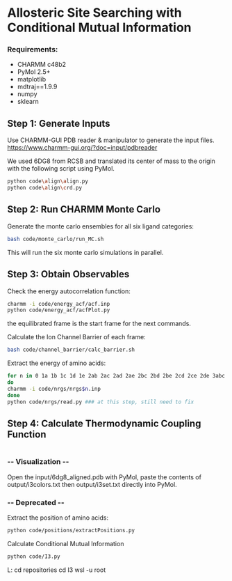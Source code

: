 # Allosteric Site Searching with Conditional Mutual Information

### Requirements:
 - CHARMM c48b2
 - PyMol 2.5+
 - matplotlib
 - mdtraj==1.9.9
 - numpy
 - sklearn


## Step 1: Generate Inputs
Use CHARMM-GUI PDB reader & manipulator to generate the input files.
https://www.charmm-gui.org/?doc=input/pdbreader

We used 6DG8 from RCSB and translated its center of mass to the origin with the following script using PyMol.
```bash
python code\align\align.py
python code\align\crd.py
```

## Step 2: Run CHARMM Monte Carlo
Generate the monte carlo ensembles for all six ligand categories:
```bash
bash code/monte_carlo/run_MC.sh
```
This will run the six monte carlo simulations in parallel.

## Step 3: Obtain Observables
Check the energy autocorrelation function:
```bash
charmm -i code/energy_acf/acf.inp
python code/energy_acf/acfPlot.py
```
the equilibrated frame is the start frame for the next commands.

Calculate the Ion Channel Barrier of each frame:
```bash
bash code/channel_barrier/calc_barrier.sh
```

Extract the energy of amino acids:
```bash
for n in 0 1a 1b 1c 1d 1e 2ab 2ac 2ad 2ae 2bc 2bd 2be 2cd 2ce 2de 3abc 3abd 3abe 3acd 3ace 3ade 3bcd 3bce 3cde 4abcd 4abce 4abde 4acde 4bcde 5
do
charmm -i code/nrgs/nrgs$n.inp
done
python code/nrgs/read.py ### at this step, still need to fix
```


## Step 4: Calculate Thermodynamic Coupling Function
```bash
```

### -- Visualization --
Open the input/6dg8_aligned.pdb with PyMol,
paste the contents of output/i3colors.txt then output/i3set.txt directly into PyMol.


### -- Deprecated --
Extract the position of amino acids:
```bash
python code/positions/extractPositions.py
``` 
Calculate Conditional Mutual Information
```bash
python code/I3.py
```


L:
cd repositories
cd I3
wsl -u root